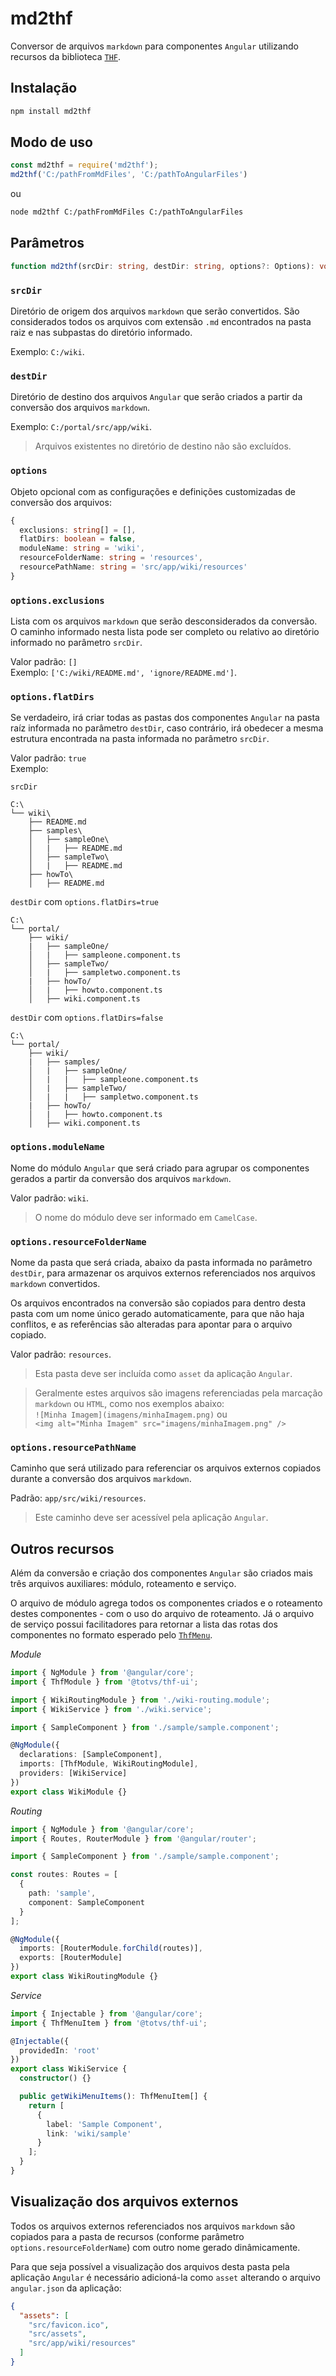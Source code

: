 # md2thf

Conversor de arquivos `markdown` para componentes `Angular` utilizando recursos da biblioteca [`THF`][thf].


## Instalação

```bash
npm install md2thf
```


## Modo de uso

```javascript
const md2thf = require('md2thf');
md2thf('C:/pathFromMdFiles', 'C:/pathToAngularFiles')
```

ou

```bash
node md2thf C:/pathFromMdFiles C:/pathToAngularFiles
```


## Parâmetros

```typescript
function md2thf(srcDir: string, destDir: string, options?: Options): void {}
```


### `srcDir`

Diretório de origem dos arquivos `markdown` que serão convertidos. São considerados todos os arquivos com extensão `.md` encontrados na pasta raiz e nas subpastas do diretório informado.

Exemplo: `C:/wiki`.

### `destDir`

Diretório de destino dos arquivos `Angular` que serão criados a partir da conversão dos arquivos `markdown`.

Exemplo: `C:/portal/src/app/wiki`.

> Arquivos existentes no diretório de destino não são excluídos.


### `options`

Objeto opcional com as configurações e definições customizadas de conversão dos arquivos:

```typescript
{
  exclusions: string[] = [],
  flatDirs: boolean = false,
  moduleName: string = 'wiki',
  resourceFolderName: string = 'resources',
  resourcePathName: string = 'src/app/wiki/resources'
}
```

### `options.exclusions`

Lista com os arquivos `markdown` que serão desconsiderados da conversão. O caminho informado nesta lista pode ser completo ou relativo ao diretório informado no parâmetro `srcDir`.

Valor padrão: `[]`<br>
Exemplo: `['C:/wiki/README.md', 'ignore/README.md']`.


### `options.flatDirs`

Se verdadeiro, irá criar todas as pastas dos componentes `Angular` na pasta raíz informada no parâmetro `destDir`, caso contrário, irá obedecer a mesma estrutura encontrada na pasta informada no parâmetro `srcDir`.

Valor padrão: `true`<br>
Exemplo:

`srcDir`

```
C:\
└── wiki\
    ├── README.md
    ├── samples\
    │   ├── sampleOne\
    │   |   ├── README.md
    │   ├── sampleTwo\
    │   |   ├── README.md
    ├── howTo\
    │   ├── README.md
```

`destDir` com `options.flatDirs=true`

```
C:\
└── portal/
    ├── wiki/
    |   ├── sampleOne/
    │   |   ├── sampleone.component.ts
    │   ├── sampleTwo/
    │   |   ├── sampletwo.component.ts
    |   ├── howTo/
    │   |   ├── howto.component.ts
    │   ├── wiki.component.ts
```

`destDir` com `options.flatDirs=false`

```
C:\
└── portal/
    ├── wiki/
    |   ├── samples/
    │   |   ├── sampleOne/
    │   |   |   ├── sampleone.component.ts
    │   |   ├── sampleTwo/
    │   |   |   ├── sampletwo.component.ts
    |   ├── howTo/
    │   |   ├── howto.component.ts
    │   ├── wiki.component.ts
```


### `options.moduleName`

Nome do módulo `Angular` que será criado para agrupar os componentes gerados a partir da conversão dos arquivos `markdown`.

Valor padrão: `wiki`.

> O nome do módulo deve ser informado em `CamelCase`.


### `options.resourceFolderName`

Nome da pasta que será criada, abaixo da pasta informada no parâmetro `destDir`, para armazenar os arquivos externos referenciados nos arquivos `markdown` convertidos.

Os arquivos encontrados na conversão são copiados para dentro desta pasta com um nome único gerado automaticamente, para que não haja conflitos, e as referências são alteradas para apontar para o arquivo copiado.

Valor padrão: `resources`.

> Esta pasta deve ser incluída como `asset` da aplicação `Angular`.

> Geralmente estes arquivos são imagens referenciadas pela marcação `markdown` ou `HTML`, como nos exemplos abaixo:<br>
> `![Minha Imagem](imagens/minhaImagem.png)` ou<br>
> `<img alt="Minha Imagem" src="imagens/minhaImagem.png" />`


### `options.resourcePathName`

Caminho que será utilizado para referenciar os arquivos externos copiados durante a conversão dos arquivos `markdown`.

Padrão: `app/src/wiki/resources`.

> Este caminho deve ser acessível pela aplicação `Angular`.


## Outros recursos

Além da conversão e criação dos componentes `Angular` são criados mais três arquivos auxiliares: módulo, roteamento e serviço.

O arquivo de módulo agrega todos os componentes criados e o roteamento destes componentes - com o uso do arquivo de roteamento. Já o arquivo de serviço possui facilitadores para retornar a lista das rotas dos componentes no formato esperado pelo [`ThfMenu`][thf-menu].

_Module_

```typescript
import { NgModule } from '@angular/core';
import { ThfModule } from '@totvs/thf-ui';

import { WikiRoutingModule } from './wiki-routing.module';
import { WikiService } from './wiki.service';

import { SampleComponent } from './sample/sample.component';

@NgModule({
  declarations: [SampleComponent],
  imports: [ThfModule, WikiRoutingModule],
  providers: [WikiService]
})
export class WikiModule {}
```

_Routing_

```typescript
import { NgModule } from '@angular/core';
import { Routes, RouterModule } from '@angular/router';

import { SampleComponent } from './sample/sample.component';

const routes: Routes = [
  {
    path: 'sample',
    component: SampleComponent
  }
];

@NgModule({
  imports: [RouterModule.forChild(routes)],
  exports: [RouterModule]
})
export class WikiRoutingModule {}
```

_Service_

```typescript
import { Injectable } from '@angular/core';
import { ThfMenuItem } from '@totvs/thf-ui';

@Injectable({
  providedIn: 'root'
})
export class WikiService {
  constructor() {}

  public getWikiMenuItems(): ThfMenuItem[] {
    return [
      {
        label: 'Sample Component',
        link: 'wiki/sample'
      }
    ];
  }
}
```


## Visualização dos arquivos externos

Todos os arquivos externos referenciados nos arquivos `markdown` são copiados para a pasta de recursos (conforme parâmetro `options.resourceFolderName`) com outro nome gerado dinâmicamente.

Para que seja possível a visualização dos arquivos desta pasta pela aplicação `Angular` é necessário adicioná-la como `asset` alterando o arquivo `angular.json` da aplicação:

```json
{
  "assets": [
    "src/favicon.ico",
    "src/assets",
    "src/app/wiki/resources"
  ]
}
```

[thf]: https://thf.totvs.com.br
[thf-menu]: https://thf.totvs.com.br/documentation/thf-menu